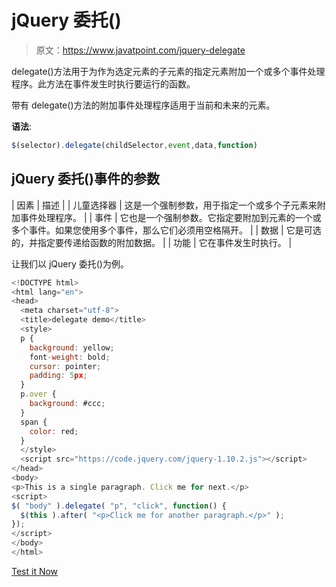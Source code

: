 # jQuery 委托()

> 原文：<https://www.javatpoint.com/jquery-delegate>

delegate()方法用于为作为选定元素的子元素的指定元素附加一个或多个事件处理程序。此方法在事件发生时执行要运行的函数。

带有 delegate()方法的附加事件处理程序适用于当前和未来的元素。

**语法**:

```js
$(selector).delegate(childSelector,event,data,function) 

```

## jQuery 委托()事件的参数

| 因素 | 描述 |
| 儿童选择器 | 这是一个强制参数，用于指定一个或多个子元素来附加事件处理程序。 |
| 事件 | 它也是一个强制参数。它指定要附加到元素的一个或多个事件。如果您使用多个事件，那么它们必须用空格隔开。 |
| 数据 | 它是可选的，并指定要传递给函数的附加数据。 |
| 功能 | 它在事件发生时执行。 |

让我们以 jQuery 委托()为例。

```js
<!DOCTYPE html>
<html lang="en">
<head>
  <meta charset="utf-8">
  <title>delegate demo</title>
  <style>
  p {
    background: yellow;
    font-weight: bold;
    cursor: pointer;
    padding: 5px;
  }
  p.over {
    background: #ccc;
  }
  span {
    color: red;
  }
  </style>
  <script src="https://code.jquery.com/jquery-1.10.2.js"></script>
</head>
<body>
<p>This is a single paragraph. Click me for next.</p>
<script>
$( "body" ).delegate( "p", "click", function() {
  $(this ).after( "<p>Click me for another paragraph.</p>" );
});
</script>
</body>
</html>

```

[Test it Now](https://www.javatpoint.com/oprweb/test.jsp?filename=jquerydelegate1)
